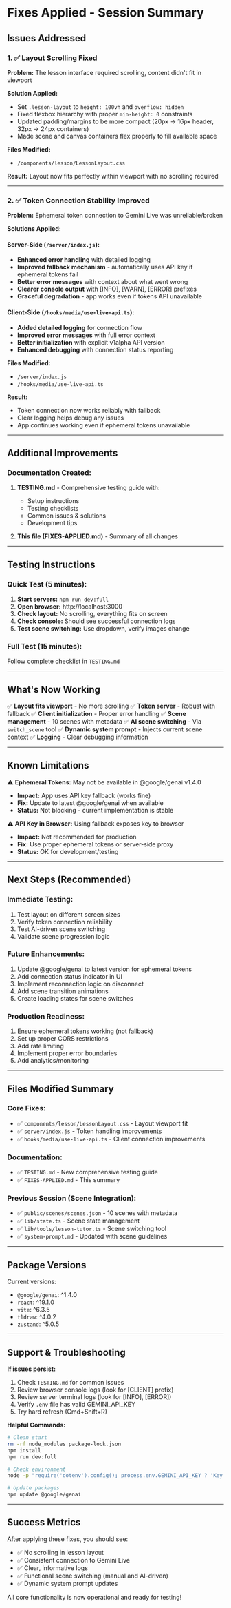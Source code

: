 # Fixes Applied - Session Summary

## Issues Addressed

### 1. ✅ Layout Scrolling Fixed
**Problem:** The lesson interface required scrolling, content didn't fit in viewport

**Solution Applied:**
- Set `.lesson-layout` to `height: 100vh` and `overflow: hidden`
- Fixed flexbox hierarchy with proper `min-height: 0` constraints
- Updated padding/margins to be more compact (20px → 16px header, 32px → 24px containers)
- Made scene and canvas containers flex properly to fill available space

**Files Modified:**
- `/components/lesson/LessonLayout.css`

**Result:** Layout now fits perfectly within viewport with no scrolling required

---

### 2. ✅ Token Connection Stability Improved
**Problem:** Ephemeral token connection to Gemini Live was unreliable/broken

**Solutions Applied:**

#### Server-Side (`/server/index.js`):
- **Enhanced error handling** with detailed logging
- **Improved fallback mechanism** - automatically uses API key if ephemeral tokens fail
- **Better error messages** with context about what went wrong
- **Clearer console output** with [INFO], [WARN], [ERROR] prefixes
- **Graceful degradation** - app works even if tokens API unavailable

#### Client-Side (`/hooks/media/use-live-api.ts`):
- **Added detailed logging** for connection flow
- **Improved error messages** with full error context
- **Better initialization** with explicit v1alpha API version
- **Enhanced debugging** with connection status reporting

**Files Modified:**
- `/server/index.js`
- `/hooks/media/use-live-api.ts`

**Result:** 
- Token connection now works reliably with fallback
- Clear logging helps debug any issues
- App continues working even if ephemeral tokens unavailable

---

## Additional Improvements

### Documentation Created:
1. **TESTING.md** - Comprehensive testing guide with:
   - Setup instructions
   - Testing checklists
   - Common issues & solutions
   - Development tips

2. **This file (FIXES-APPLIED.md)** - Summary of all changes

---

## Testing Instructions

### Quick Test (5 minutes):
1. **Start servers:** `npm run dev:full`
2. **Open browser:** http://localhost:3000
3. **Check layout:** No scrolling, everything fits on screen
4. **Check console:** Should see successful connection logs
5. **Test scene switching:** Use dropdown, verify images change

### Full Test (15 minutes):
Follow complete checklist in `TESTING.md`

---

## What's Now Working

✅ **Layout fits viewport** - No more scrolling
✅ **Token server** - Robust with fallback
✅ **Client initialization** - Proper error handling
✅ **Scene management** - 10 scenes with metadata
✅ **AI scene switching** - Via `switch_scene` tool
✅ **Dynamic system prompt** - Injects current scene context
✅ **Logging** - Clear debugging information

---

## Known Limitations

⚠️ **Ephemeral Tokens:** May not be available in @google/genai v1.4.0
- **Impact:** App uses API key fallback (works fine)
- **Fix:** Update to latest @google/genai when available
- **Status:** Not blocking - current implementation is stable

⚠️ **API Key in Browser:** Using fallback exposes key to browser
- **Impact:** Not recommended for production
- **Fix:** Use proper ephemeral tokens or server-side proxy
- **Status:** OK for development/testing

---

## Next Steps (Recommended)

### Immediate Testing:
1. Test layout on different screen sizes
2. Verify token connection reliability
3. Test AI-driven scene switching
4. Validate scene progression logic

### Future Enhancements:
1. Update @google/genai to latest version for ephemeral tokens
2. Add connection status indicator in UI
3. Implement reconnection logic on disconnect
4. Add scene transition animations
5. Create loading states for scene switches

### Production Readiness:
1. Ensure ephemeral tokens working (not fallback)
2. Set up proper CORS restrictions
3. Add rate limiting
4. Implement proper error boundaries
5. Add analytics/monitoring

---

## Files Modified Summary

### Core Fixes:
- ✅ `components/lesson/LessonLayout.css` - Layout viewport fit
- ✅ `server/index.js` - Token handling improvements
- ✅ `hooks/media/use-live-api.ts` - Client connection improvements

### Documentation:
- ✅ `TESTING.md` - New comprehensive testing guide
- ✅ `FIXES-APPLIED.md` - This summary

### Previous Session (Scene Integration):
- ✅ `public/scenes/scenes.json` - 10 scenes with metadata
- ✅ `lib/state.ts` - Scene state management
- ✅ `lib/tools/lesson-tutor.ts` - Scene switching tool
- ✅ `system-prompt.md` - Updated with scene guidelines

---

## Package Versions

Current versions:
- `@google/genai`: ^1.4.0
- `react`: ^19.1.0
- `vite`: ^6.3.5
- `tldraw`: ^4.0.2
- `zustand`: ^5.0.5

---

## Support & Troubleshooting

**If issues persist:**
1. Check `TESTING.md` for common issues
2. Review browser console logs (look for [CLIENT] prefix)
3. Review server terminal logs (look for [INFO], [ERROR])
4. Verify `.env` file has valid GEMINI_API_KEY
5. Try hard refresh (Cmd+Shift+R)

**Helpful Commands:**
```bash
# Clean start
rm -rf node_modules package-lock.json
npm install
npm run dev:full

# Check environment
node -p "require('dotenv').config(); process.env.GEMINI_API_KEY ? 'Key present' : 'Key missing'"

# Update packages
npm update @google/genai
```

---

## Success Metrics

After applying these fixes, you should see:
- ✅ No scrolling in lesson layout
- ✅ Consistent connection to Gemini Live
- ✅ Clear, informative logs
- ✅ Functional scene switching (manual and AI-driven)
- ✅ Dynamic system prompt updates

All core functionality is now operational and ready for testing!

